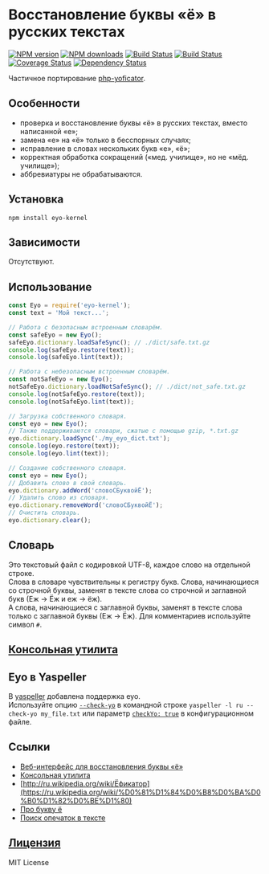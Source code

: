 Восстановление буквы «ё» в русских текстах
===
[![NPM version](https://img.shields.io/npm/v/eyo-kernel.svg?style=flat)](https://www.npmjs.com/package/eyo-kernel)
[![NPM downloads](https://img.shields.io/npm/dm/eyo-kernel.svg?style=flat)](https://www.npmjs.com/package/eyo-kernel)
[![Build Status](https://img.shields.io/travis/e2yo/eyo-kernel.svg?style=flat)](https://travis-ci.org/e2yo/eyo-kernel)
[![Build Status](https://img.shields.io/appveyor/ci/hcodes/eyo-kernel/master.svg?style=flat)](https://ci.appveyor.com/project/hcodes/eyo-kernel)
[![Coverage Status](https://img.shields.io/coveralls/e2yo/eyo-kernel.svg?style=flat)](https://coveralls.io/r/e2yo/eyo-kernel)
[![Dependency Status](https://img.shields.io/david/e2yo/eyo-kernel.svg?style=flat)](https://david-dm.org/e2yo/eyo-kernel)

Частичное портирование [php-yoficator](https://code.google.com/p/php-yoficator/).

## Особенности
+ проверка и восстановление буквы «ё» в русских текстах, вместо написанной «е»;
+ замена «е» на «ё» только в бесспорных случаях;
+ исправление в словах нескольких букв «е», «ё»;
+ корректная обработка сокращений («мед. училище», но не «мёд. училище»);
+ аббревиатуры не обрабатываются.

## Установка
`npm install eyo-kernel`

## Зависимости
Отсутствуют.

## Использование
```js
const Eyo = require('eyo-kernel');
const text = 'Мой текст...';

// Работа с безопасным встроенным словарём.
const safeEyo = new Eyo();
safeEyo.dictionary.loadSafeSync(); // ./dict/safe.txt.gz
console.log(safeEyo.restore(text));
console.log(safeEyo.lint(text));

// Работа с небезопасным встроенным словарём.
const notSafeEyo = new Eyo();
notSafeEyo.dictionary.loadNotSafeSync(); // ./dict/not_safe.txt.gz
console.log(notSafeEyo.restore(text));
console.log(notSafeEyo.lint(text));

// Загрузка собственного словаря.
const eyo = new Eyo();
// Также поддерживаются словари, сжатые с помощью gzip, *.txt.gz
eyo.dictionary.loadSync('./my_eyo_dict.txt');
console.log(eyo.restore(text));
console.log(eyo.lint(text));

// Создание собственного словаря.
const eyo = new Eyo();
// Добавить слово в свой словарь.
eyo.dictionary.addWord('словоСБуквойЁ');
// Удалить слово из словаря.
eyo.dictionary.removeWord('словоСБуквойЁ');
// Очистить словарь.
eyo.dictionary.clear();
```

## Словарь
Это текстовый файл с кодировкой UTF-8, каждое слово на отдельной строке.  
Слова в словаре чувствительны к регистру букв. Слова, начинающиеся со строчной буквы, заменят в тексте слова со строчной и заглавной букв (Еж → Ёж и еж → ёж).  
А слова, начинающиеся с заглавной буквы, заменят в тексте слова только с заглавной буквы (Еж → Ёж).
Для комментариев используйте символ `#`.


## [Консольная утилита](https://github.com/e2yo/eyo)

## Eyo в Yaspeller
В [yaspeller](https://github.com/hcodes/yaspeller/) добавлена поддержка eyo.<br/>Используйте опцию [`--check-yo`](https://github.com/hcodes/yaspeller/#--check-yo) в командной строке `yaspeller -l ru --check-yo my_file.txt` или параметр [`checkYo: true`](https://github.com/hcodes/yaspeller/#configuration) в конфигурационном файле. 

## Ссылки
+ [Веб-интерфейс для восстановления буквы «ё»](https://e2yo.github.io/eyo-browser/)
+ [Консольная утилита](https://github.com/e2yo/eyo)
+ [http://ru.wikipedia.org/wiki/Ёфикатор](https://ru.wikipedia.org/wiki/%D0%81%D1%84%D0%B8%D0%BA%D0%B0%D1%82%D0%BE%D1%80)
+ [Про букву ё](http://www.gramota.ru/class/istiny/istiny_7_jo/)
+ [Поиск опечаток в тексте](https://github.com/hcodes/yaspeller)

## [Лицензия](./LICENSE)
MIT License
